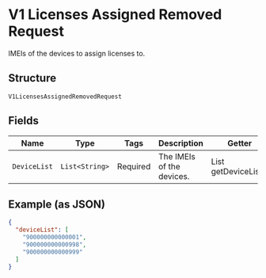 
# V1 Licenses Assigned Removed Request

IMEIs of the devices to assign licenses to.

## Structure

`V1LicensesAssignedRemovedRequest`

## Fields

| Name | Type | Tags | Description | Getter | Setter |
|  --- | --- | --- | --- | --- | --- |
| `DeviceList` | `List<String>` | Required | The IMEIs of the devices. | List<String> getDeviceList() | setDeviceList(List<String> deviceList) |

## Example (as JSON)

```json
{
  "deviceList": [
    "900000000000001",
    "900000000000998",
    "900000000000999"
  ]
}
```

